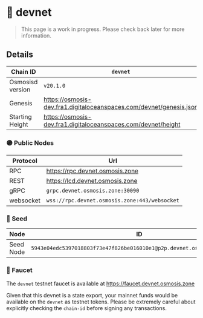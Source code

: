 # 🧪 devnet

> This page is a work in progress. Please check back later for more information.

## Details

| Chain ID         | `devnet`                                                              |
|------------------|-----------------------------------------------------------------------|
| Osmosisd version | `v20.1.0`                                                             |
| Genesis          | <https://osmosis-dev.fra1.digitaloceanspaces.com/devnet/genesis.json> |
| Starting Height  | <https://osmosis-dev.fra1.digitaloceanspaces.com/devnet/height>       |

### 🟣 Public Nodes

| Protocol  | Url                                           |
|-----------|-----------------------------------------------|
| RPC       | <https://rpc.devnet.osmosis.zone>             |
| REST      | <https://lcd.devnet.osmosis.zone>             |
| gRPC      | `grpc.devnet.osmosis.zone:30090`              |
| websocket | `wss://rpc.devnet.osmosis.zone:443/websocket` |

### 🌱 Seed

| Node      | ID                                                                       |
|-----------|--------------------------------------------------------------------------|
| Seed Node | `5943e04edc5397018803f73e47f826be016010e1@p2p.devnet.osmosis.zone:30056` |

### 🚰 Faucet

The `devnet` testnet faucet is available at <https://faucet.devnet.osmosis.zone>

Given that this devnet is a state export, your mainnet funds would be available on the `devnet` as testnet tokens.
Please be extremely careful about explicitly checking the `chain-id` before signing any transactions.

